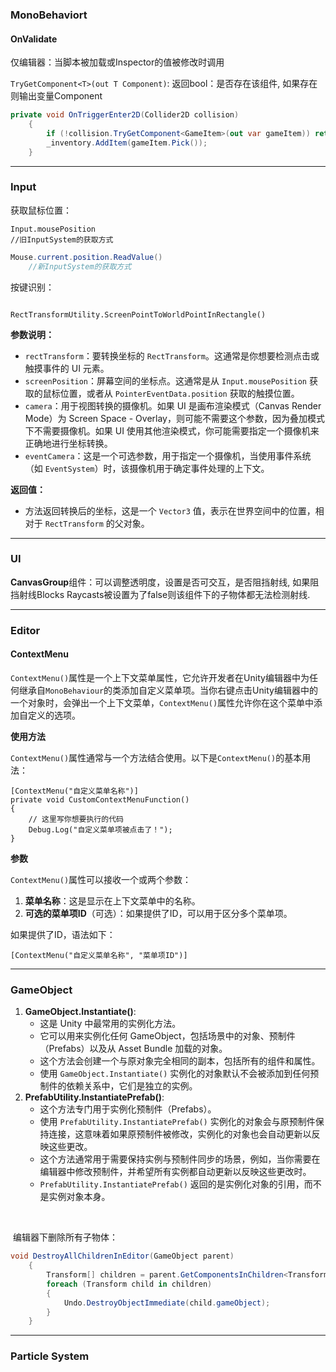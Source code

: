



### MonoBehaviort

#### OnValidate

仅编辑器：当脚本被加载或Inspector的值被修改时调用

`TryGetComponent<T>(out T Component)`: 返回bool：是否存在该组件, 如果存在则输出变量Component

```c#
private void OnTriggerEnter2D(Collider2D collision)
    {
        if (!collision.TryGetComponent<GameItem>(out var gameItem)) return;
        _inventory.AddItem(gameItem.Pick());
    }
```

---

### Input

获取鼠标位置：

```
Input.mousePosition
//旧InputSystem的获取方式
```

```c#
Mouse.current.position.ReadValue()
    //新InputSystem的获取方式
```



按键识别：

```

```







```
RectTransformUtility.ScreenPointToWorldPointInRectangle()
```

**参数说明：**

- `rectTransform`：要转换坐标的 `RectTransform`。这通常是你想要检测点击或触摸事件的 UI 元素。
- `screenPosition`：屏幕空间的坐标点。这通常是从 `Input.mousePosition` 获取的鼠标位置，或者从 `PointerEventData.position` 获取的触摸位置。
- `camera`：用于视图转换的摄像机。如果 UI 是画布渲染模式（Canvas Render Mode）为 Screen Space - Overlay，则可能不需要这个参数，因为叠加模式下不需要摄像机。如果 UI 使用其他渲染模式，你可能需要指定一个摄像机来正确地进行坐标转换。
- `eventCamera`：这是一个可选参数，用于指定一个摄像机，当使用事件系统（如 `EventSystem`）时，该摄像机用于确定事件处理的上下文。

**返回值：**

- 方法返回转换后的坐标，这是一个 `Vector3` 值，表示在世界空间中的位置，相对于 `RectTransform` 的父对象。

---

### UI

**CanvasGroup**组件：可以调整透明度，设置是否可交互，是否阻挡射线, 如果阻挡射线Blocks Raycasts被设置为了false则该组件下的子物体都无法检测射线.





---

### Editor

#### ContextMenu

`ContextMenu()`属性是一个上下文菜单属性，它允许开发者在Unity编辑器中为任何继承自`MonoBehaviour`的类添加自定义菜单项。当你右键点击Unity编辑器中的一个对象时，会弹出一个上下文菜单，`ContextMenu()`属性允许你在这个菜单中添加自定义的选项。

**使用方法**

`ContextMenu()`属性通常与一个方法结合使用。以下是`ContextMenu()`的基本用法：

```
[ContextMenu("自定义菜单名称")]
private void CustomContextMenuFunction()
{
    // 这里写你想要执行的代码
    Debug.Log("自定义菜单项被点击了！");
}
```

**参数**

`ContextMenu()`属性可以接收一个或两个参数：

1. **菜单名称**：这是显示在上下文菜单中的名称。
2. **可选的菜单项ID**（可选）：如果提供了ID，可以用于区分多个菜单项。

如果提供了ID，语法如下：

```
[ContextMenu("自定义菜单名称", "菜单项ID")]
```



---

### GameObject

1. **GameObject.Instantiate()**:
   - 这是 Unity 中最常用的实例化方法。
   - 它可以用来实例化任何 GameObject，包括场景中的对象、预制件（Prefabs）以及从 Asset Bundle 加载的对象。
   - 这个方法会创建一个与原对象完全相同的副本，包括所有的组件和属性。
   - 使用 `GameObject.Instantiate()` 实例化的对象默认不会被添加到任何预制件的依赖关系中，它们是独立的实例。
2. **PrefabUtility.InstantiatePrefab()**:
   - 这个方法专门用于实例化预制件（Prefabs）。
   - 使用 `PrefabUtility.InstantiatePrefab()` 实例化的对象会与原预制件保持连接，这意味着如果原预制件被修改，实例化的对象也会自动更新以反映这些更改。
   - 这个方法通常用于需要保持实例与预制件同步的场景，例如，当你需要在编辑器中修改预制件，并希望所有实例都自动更新以反映这些更改时。
   - `PrefabUtility.InstantiatePrefab()` 返回的是实例化对象的引用，而不是实例对象本身。

​	

​	编辑器下删除所有子物体：

```c#
void DestroyAllChildrenInEditor(GameObject parent)
    {
        Transform[] children = parent.GetComponentsInChildren<Transform>(true);
        foreach (Transform child in children)
        {
            Undo.DestroyObjectImmediate(child.gameObject);
        }
    }
```



---

### Particle System

  

